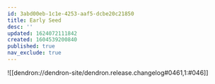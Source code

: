 ```yaml
---
id: 3abd00eb-1c1e-4253-aaf5-dcbe20c21850
title: Early Seed
desc: ''
updated: 1624072111842
created: 1604539200840
published: true
nav_exclude: true
---
```


![[dendron://dendron-site/dendron.release.changelog#0461,1:#046]]